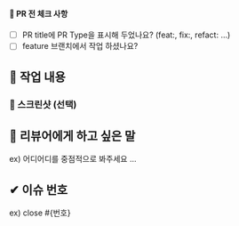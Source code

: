 #### 📌 PR 전 체크 사항

- [ ] PR title에 PR Type을 표시해 두었나요? (feat:, fix:, refact: ...)
- [ ] feature 브랜치에서 작업 하셨나요?

## 📒 작업 내용

### 📸 스크린샷 (선택)

## 📢 리뷰어에게 하고 싶은 말

ex) 어디어디를 중점적으로 봐주세요 ...

## ✔ 이슈 번호

ex) close #{번호}
